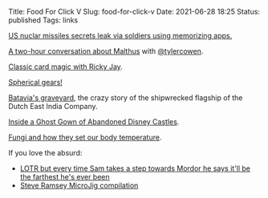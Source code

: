 Title: Food For Click V
Slug: food-for-click-v
Date: 2021-06-28 18:25
Status: published
Tags: links

[US nuclar missiles secrets leak via soldiers using memorizing apps.](https://www.youtube.com/watch?v=ZeVaQeU9yjc)

[A two-hour conversation about Malthus](https://www.youtube.com/watch?v=mcsJ1rXjt1Y) with [@tylercowen](https://twitter.com/tylercowen/).

[Classic card magic with Ricky Jay](https://www.youtube.com/watch?v=z7InE1zXAY4).

[Spherical gears!](https://www.youtube.com/watch?v=AHUv9Zda_48)

[Batavia's graveyard](https://www.bprout.com/207869/8648424-mike-dash-on-batavia-s-graveyard), the
crazy story of the shipwrecked flagship of the Dutch East India Company.

[Inside a Ghost Gown of Abandoned Disney Castles](https://www.youtube.com/watch?v=DRzpDqqB2fk).

[Fungi and how they set our body temperature](https://alltrades.substack.com/p/mushrooms-global-warming-and-the).

If you love the absurd:

* [LOTR but every time Sam takes a step towards Mordor he says it'll be the farthest he's ever been](https://www.youtube.com/watch?v=UHzF5KnoN20)
* [Steve Ramsey MicroJig compilation](https://www.youtube.com/watch?v=c8kMQcpTr9U)
